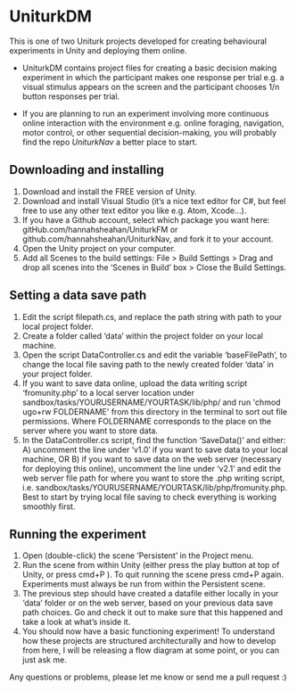 # UniturkDM
This is one of two Uniturk projects developed for creating behavioural experiments in Unity and deploying them online.

-  UniturkDM contains project files for creating a basic decision making experiment in which the participant makes one response per trial
e.g. a visual stimulus appears on the screen and the participant chooses 1/n button responses per trial.

-  If you are planning to run an experiment involving more continuous online interaction with the environment 
e.g. online foraging, navigation, motor control, or other sequential decision-making, you will probably find the repo _UniturkNav_ a better place to start.


## Downloading and installing
1. Download and install the FREE version of Unity.
2. Download and install Visual Studio (it’s a nice text editor for C#, but feel free to use any other text editor you like e.g. Atom, Xcode…).
3. If you have a Github account, select which package you want here: gitHub.com/hannahsheahan/UniturkFM    or github.com/hannahsheahan/UniturkNav, and fork it to your account. 
4. Open the Unity project on your computer. 
5. Add all Scenes to the build settings:   File > Build Settings > Drag and drop all scenes into the ‘Scenes in Build’ box > Close the Build Settings.

## Setting a data save path
1. Edit the script filepath.cs, and replace the path string with  path to your local project folder.
2. Create a folder called ‘data’ within the project folder on your local machine. 
3. Open the script DataController.cs and edit the variable ‘baseFilePath’,  to change the local file saving path to the newly created folder ‘data’ in your project folder.
4. If you want to save data online, upload the data writing script ‘fromunity.php’ to a local server location under sandbox/tasks/YOURUSERNAME/YOURTASK/lib/php/ and run 'chmod ugo+rw FOLDERNAME' from this directory in the terminal to sort out file permissions. Where FOLDERNAME corresponds to the place on the server where you want to store data.
5. In the DataController.cs script, find the function ‘SaveData()’ and either: A) uncomment the line under ‘v1.0’ if you want to save data to your local machine, OR  B) if you want to save data on the web server (necessary for deploying this online),  uncomment the line under ‘v2.1’ and edit the web server file path for where you want to store the .php writing script, i.e. sandbox/tasks/YOURUSERNAME/YOURTASK/lib/php/fromunity.php. Best to start by trying local file saving to check everything is working smoothly first.

## Running the experiment
1. Open (double-click) the scene ‘Persistent’ in the Project menu. 
2. Run the scene from within Unity (either press the play button at top of Unity, or press cmd+P ). To quit running the scene press cmd+P again. Experiments must always be run from within the Persistent scene.
3. The previous step should have created a datafile either locally in your ‘data’ folder or on the web server, based on your previous data save path choices. Go and check it out to make sure that this happened and take a look at what’s inside it.
4. You should now have a basic functioning experiment! To understand how these projects are structured architecturally and how to develop from here, I will be releasing a flow diagram at some point, or you can just ask me.

Any questions or problems, please let me know or send me a pull request  :)
